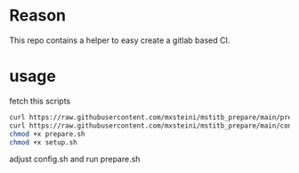 # Reason
This repo contains a helper to easy create a gitlab based CI.

# usage

fetch this scripts

```bash
curl https://raw.githubusercontent.com/mxsteini/mstitb_prepare/main/prepare.sh --output prepare.sh
curl https://raw.githubusercontent.com/mxsteini/mstitb_prepare/main/config.sh.dist --output config.sh
chmod +x prepare.sh
chmod +x setup.sh
```

adjust config.sh and run prepare.sh